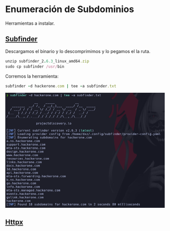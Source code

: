 # Enumeración de Subdominios

Herramientas a instalar.

## [Subfinder](https://github.com/projectdiscovery/subfinder)

Descargamos el binario y lo descomprimimos y lo pegamos el la ruta.

```ruby
unzip subfinder_2.6.3_linux_amd64.zip
sudo cp subfinder /usr/bin
```

Corremos la herramienta:

```ruby
subfinder -d hackerone.com | tee -a subfinder.txt
```

![label text](imgs/01.png)

## [Httpx](https://github.com/projectdiscovery/httpx)



























